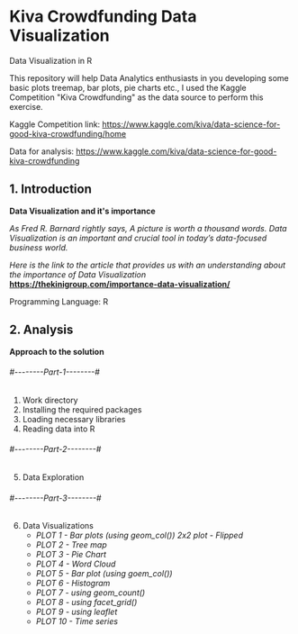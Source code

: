 # Kiva Crowdfunding Data Visualization
Data Visualization in R

This repository will help Data Analytics enthusiasts in you developing some basic plots treemap, bar plots, pie charts etc., I used the Kaggle Competition "Kiva Crowdfunding" as the data source to perform this exercise.

Kaggle Competition link: https://www.kaggle.com/kiva/data-science-for-good-kiva-crowdfunding/home

Data for analysis: https://www.kaggle.com/kiva/data-science-for-good-kiva-crowdfunding

## 1. Introduction

**Data Visualization and it's importance**

*As Fred R. Barnard rightly says, A picture is worth a thousand words. Data Visualization is an important and crucial tool in today’s data-focused business world.*

*Here is the link to the article that provides us with an understanding about the importance of Data Visualization* **https://thekinigroup.com/importance-data-visualization/**

Programming Language: R 

## 2. Analysis

**Approach to the solution**

###### #--------Part-1--------#
 1. Work directory
 2. Installing the required packages
 3. Loading necessary libraries
 4. Reading data into R


###### #--------Part-2--------#
 5. Data Exploration
 
 ###### #--------Part-3--------#
 6. Data Visualizations 
    * *PLOT 1 - Bar plots (using geom_col()) 2x2 plot - Flipped*
    * *PLOT 2 - Tree map*
    * *PLOT 3 - Pie Chart*
    * *PLOT 4 - Word Cloud*
    * *PLOT 5 - Bar plot (using goem_col())*
    * *PLOT 6 - Histogram*
    * *PLOT 7 - using geom_count()*
    * *PLOT 8 - using facet_grid()*
    * *PLOT 9 - using leaflet*
    * *PLOT 10 - Time series*

